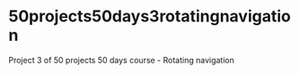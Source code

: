# 50projects50days3rotatingnavigation
Project 3 of 50 projects 50 days course - Rotating navigation
